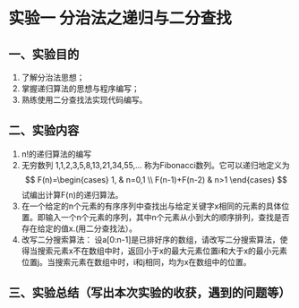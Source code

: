 # 实验一 分治法之递归与二分查找

## 一、实验目的

1. 了解分治法思想；
2. 掌握递归算法的思想与程序编写；
3. 熟练使用二分查找法实现代码编写。

## 二、实验内容

1. n!的递归算法的编写
2. 无穷数列 1,1,2,3,5,8,13,21,34,55,... 称为Fibonacci数列。它可以递归地定义为
$$
F(n)=\begin{cases} 1, &  n=0,1 \\ F(n-1)+F(n-2) &  n>1 \end{cases}
$$
试编出计算F(n)的递归算法。
3. 在一个给定的n个元素的有序序列中查找出与给定关键字x相同的元素的具体位置。即输入一个n个元素的序列，其中n个元素从小到大的顺序排列，查找是否存在给定的值x.(用二分查找法）。
4. 改写二分搜索算法：
   设a[0:n-1]是已排好序的数组，请改写二分搜索算法，使得当搜索元素x不在数组中时，返回小于x的最大元素位置i和大于x的最小元素位置j。当搜索元素在数组中时，i和j相同，均为x在数组中的位置。

## 三、实验总结（写出本次实验的收获，遇到的问题等）

